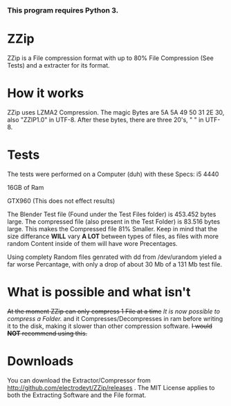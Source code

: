 ### This program requires Python 3.
# ZZip
ZZip is a File compression format with up to 80% File Compression (See Tests) and a extracter for its format.

# How it works
ZZip uses LZMA2 Compression. The magic Bytes are 5A 5A 49 50 31 2E 30, also "ZZIP1.0" in UTF-8. After these bytes, there are three 20's, " " in UTF-8.
# Tests
The tests were performed on a Computer (duh) with these Specs:
  i5 4440
  
  16GB of Ram
  
  GTX960 (This does not effect results)
  
The Blender Test file (Found under the Test Files folder) is 453.452 bytes large. The compressed file (also present in the Test Folder) is 83.516 bytes large.
This makes the Compressed file 81% Smaller. Keep in mind that the size differance **WILL** vary **A LOT** between types of files, as files with more random Content inside of them will have wore Precentages.

Using complety Random files genrated with dd from /dev/urandom yieled a far worse Percantage, with only a drop of about 30 Mb of a 131 Mb test file.

# What is possible and what isn't
~~At the moment ZZip can only compress 1 File at a time~~ *It is now possible to compress a Folder.* and it Compresses/Decompresses in ram before writing it to the disk, making it slower than other compression software.
~~I would **NOT** recommend using this.~~



# Downloads
You can download the Extractor/Compressor from http://github.com/electrodeyt/ZZip/releases .
The MIT License applies to both the Extracting Software and the File format.
